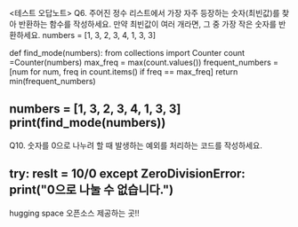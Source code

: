 <테스트 오답노트>
Q6. 주어진 정수 리스트에서 가장 자주 등장하는 숫자(최빈값)를 찾아 반환하는 함수를 작성하세요. 만약 최빈값이 여러 개라면, 그 중 가장 작은 숫자를 반환하세요.
numbers = [1, 3, 2, 3, 4, 1, 3, 3]

def find_mode(numbers):
  from collections import Counter
  count =Counter(numbers)
  max_freq = max(count.values())
  frequent_numbers = [num for num, freq in count.items() if freq == max_freq]
  return min(frequent_numbers)

  numbers = [1, 3, 2, 3, 4, 1, 3, 3]
  print(find_mode(numbers))
----------------------------------------------------------------------------------------------------------------------------------------------------

  Q10. 숫자를 0으로 나누려 할 때 발생하는 예외를 처리하는 코드를 작성하세요.

  try:
  reslt = 10/0
except ZeroDivisionError:
    print("0으로 나눌 수 없습니다.")
-----------------------------------------------------------------------------------------------------------------------------------------------------

hugging space 오픈소스 제공하는 곳!!
